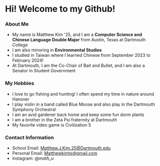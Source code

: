 # Hi! Welcome to my Github!
### About Me
- My name is Matthew Kim '25, and I am a **Computer Science and Chinese Language Double Major** from Austin, Texas at Dartmouth College
- I am also minoring in **Environmental Studies**
- I studied in Taiwan where I learned Chinese from September 2023 to February 2024!
- At Dartmouth, I am the Co-Chair of Bait and Bullet, and I am also a Senator in Student Government

### My Hobbies
- I love to go fishing and hunting! I often spend my time in nature around Hanover
- I play violin in a band called Blue Moose and also play in the Dartmouth Symphony Orchestra!
- I am an avid gardener back home and keep some fun dorm plants
- I am a brother in the Zeta Psi fraternity at Dartmouth
- My favorite video game is Civilization 5

### Contact Information
- School Email: Matthew.J.Kim.25@Dartmouth.edu
- Personal Email: Matthewkimtx@gmail.com
- Instagram: @_math_u_
